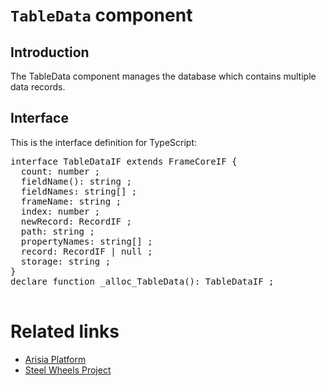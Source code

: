 # `TableData` component

## Introduction
The TableData component manages the database which contains
multiple data records.

## Interface

This is the interface definition for TypeScript:
<pre>
interface TableDataIF extends FrameCoreIF {
  count: number ;
  fieldName(): string ;
  fieldNames: string[] ;
  frameName: string ;
  index: number ;
  newRecord: RecordIF ;
  path: string ;
  propertyNames: string[] ;
  record: RecordIF | null ;
  storage: string ;
}
declare function _alloc_TableData(): TableDataIF ;

</pre>

# Related links
* [Arisia Platform](https://github.com/steelwheels/Arisia#readme)
* [Steel Wheels Project](https://github.com/steelwheels)



